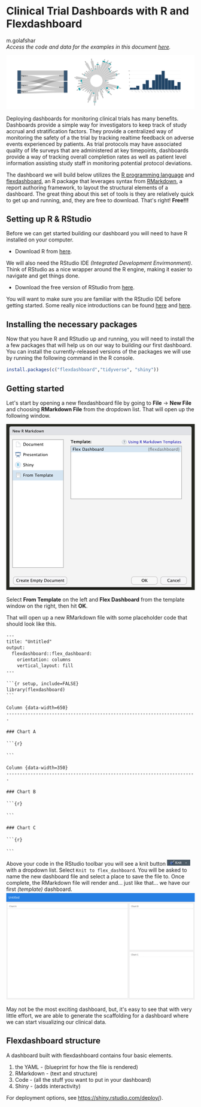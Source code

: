 # Clinical Trial Dashboards with R and Flexdashboard
m.golafshar  
_Access the code and data for the examples in this document [here](https://github.com/mgolafshar/clinical-dashboards)._    

![biomarker](images/header.jpg)

Deploying dashboards for monitoring clinical trials has many benefits. Dashboards provide a simple way for investigators to keep track of study accrual and stratification factors. They provide a centralized way of monitoring the safety of a the trial by tracking realtime feedback on adverse events experienced by patients. As trial protocols may have associated quality of life surveys that are administered at key timepoints, dashboards provide a way of tracking overall completion rates as well as patient level information assisting study staff in monitoring potential protocol deviations.

The dashboard we will build below utilizes the [R programming language](https://www.r-project.org/about.html) and [flexdashboard](https://rmarkdown.rstudio.com/flexdashboard/), an R package that leverages syntax from [RMarkdown](https://rmarkdown.rstudio.com/index.html), a report authoring framework, to layout the structural elements of a dashboard. The great thing about this set of tools is they are relatively quick to get up and running, and, they are free to download. That's right! __Free!!!__  


## Setting up R & RStudio
Before we can get started building our dashboard you will need to have R installed on your computer.
- Download R from [here](https://cloud.r-project.org/).  

We will also need the RStudio IDE _(Integrated Development Envirmonment)_. Think of RStudio as a nice wrapper around the R engine, making it easier to navigate and get things done.
- Download the free version of RStudio from [here](https://rstudio.com/products/rstudio/download/#download).  

You will want to make sure you are familiar with the RStudio IDE  before getting started. Some really nice introductions can be found [here](https://moderndive.netlify.app/1-1-r-rstudio.html) and [here](https://datacarpentry.org/genomics-r-intro/01-introduction/index.html).

## Installing the necessary packages

Now that you have R and RStudio up and running, you will need to install the a few packages that will help us on our way to building our first dashboard. You can install the currently-released versions of the packages we will use by running the following command in the R console.

``` r
install.packages(c("flexdashboard","tidyverse", "shiny"))
```

## Getting started
Let's start by opening a new flexdashboard file by going to __File__ -> __New File__ and choosing __RMarkdown File__ from the dropdown list. That will open up the following window. 

<img src="images/newRmd.jpg" width="600">  

Select __From Template__ on the left and __Flex Dashboard__ from the template window on the right, then hit __OK__.

That will open up a new RMarkdown file with some placeholder code that should look like this.

````
---
title: "Untitled"
output: 
  flexdashboard::flex_dashboard:
    orientation: columns
    vertical_layout: fill
---

```{r setup, include=FALSE}
library(flexdashboard)
```

Column {data-width=650}
-----------------------------------------------------------------------

### Chart A

```{r}

```

Column {data-width=350}
-----------------------------------------------------------------------

### Chart B

```{r}

```

### Chart C

```{r}

```
````

Above your code in the RStudio toolbar you will see a knit button <img src="images/knit.jpg"> with a dropdown list. Select ```Knit to flex_dashboard```. You will be asked to name the new dashboard file and select a place to save the file to. Once complete, the RMarkdown file will render and... just like that... we have our first _(template)_ dashboard. 
<img src="images/dashboard_template.jpg">  

May not be the most exciting dashboard, but, it's easy to see that with very little effort, we are able to generate the scaffolding for a dashboard where we can start visualizing our clinical data.


## Flexdashboard structure
A dashboard built with flexdashboard contains four basic elements.
1) the YAML - (blueprint for how the file is rendered)
2) RMarkdown - (text and structure)
3) Code - (all the stuff you want to put in your dashboard)
4) Shiny - (adds interactivity)



For deployment options, see https://shiny.rstudio.com/deploy/). 


